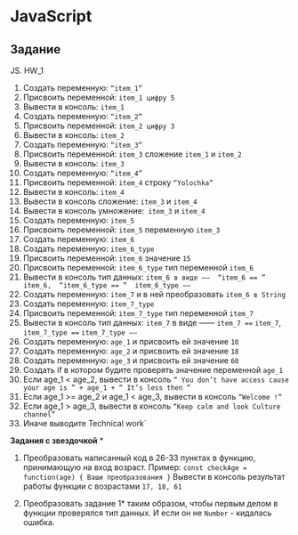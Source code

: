 # JavaScript
## Задание
JS. HW_1

 1. Создать переменную: `“item_1”`
 2. Присвоить переменной: `item_1 цифру 5`
 3. Вывести в консоль: `item_1`
 4. Создать переменную: `“item_2”`
 5. Присвоить переменной: `item_2 цифру 3`
 6. Вывести в консоль: `item_2`
 7. Создать переменную: `“item_3”`
 8. Присвоить переменной: `item_3` сложение `item_1` и `item_2`
 9. Вывести в консоль: `item_3`
 10. Создать переменную: `“item_4”`
 11. Присвоить переменной: `item_4` строку `“Yolochka”`
 12. Вывести в консоль: `item_4`
 13. Вывести в консоль сложение: `item_3` и `item_4`
 14. Вывести в консоль умножение:` item_3` и `item_4`
 15. Создать переменную: `item_5`
 16. Присвоить переменной: `item_5` переменную `item_3`
 17. Создать переменную: `item_6`
 18. Создать переменную: `item_6_type`
 19. Присвоить переменной: `item_6` значение `15`
 20. Присвоить переменной: `item_6_type` тип переменной `item_6`
 21. Вывести в консоль тип данных: `item_6 в виде ——  “item_6 == ”  item_6,  “item_6_type == ”  item_6_type ——`  
 22. Создать переменную: `item_7` и в ней преобразовать `item_6 в String`
 23. Создать переменную: `item_7_type`
 24. Присвоить переменной: `item_7_type` тип переменной `item_7`
 25. Вывести в консоль тип данных: `item_7` в виде ——  `item_7 ==`  `item_7`,  `item_7_type ==`  `item_7_type ——`  
 26. Создать переменную: `age_1` и присвоить ей значение `10`
 27. Создать переменную: `age_2` и присвоить ей значение `18`
 28. Создать переменную: `age_3` и присвоить ей значение `60`
 29. Создать if в котором будите проверять значение переменной `age_1`
 30. Если age_1 < age_2, вывести в консоль `“ You don’t have access cause your age is ” + age_1 + “ It’s less then ”`
 31. Если age_1 >=  age_2 и age_1 <  age_3, вывести в консоль `“Welcome !”`
 32. Если age_1  > age_3, вывести в консоль `“Keep calm and look Culture channel”`
 33. Иначе выводите Technical work`

   
**Задания с  звездочкой** *

1. Преобразовать написанный код в 26-33 пунктах в функцию, принимающую на вход возраст.
Пример: `const checkAge = function(age) {
    Ваши преобразования
}`
Вывести в консоль результат работы функции с возрастами `17, 18, 61`

2. Преобразовать задание 1* таким образом, чтобы первым делом в функции проверялся тип данных. И если он не `Number` - кидалась ошибка.
